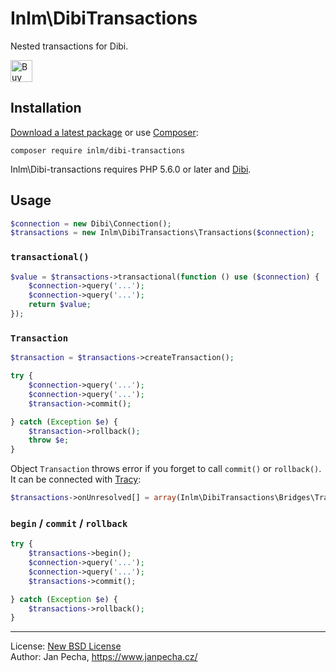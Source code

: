 
# Inlm\DibiTransactions

Nested transactions for Dibi.

<a href="https://www.paypal.me/janpecha/5eur"><img src="https://buymecoffee.intm.org/img/button-paypal-white.png" alt="Buy me a coffee" height="35"></a>


## Installation

[Download a latest package](https://github.com/inlm/dibi-transactions/releases) or use [Composer](http://getcomposer.org/):

```
composer require inlm/dibi-transactions
```

Inlm\Dibi-transactions requires PHP 5.6.0 or later and [Dibi](https://dibiphp.com).


## Usage

``` php
$connection = new Dibi\Connection();
$transactions = new Inlm\DibiTransactions\Transactions($connection);
```

### `transactional()`

``` php
$value = $transactions->transactional(function () use ($connection) {
	$connection->query('...');
	$connection->query('...');
	return $value;
});
```

### `Transaction`

``` php
$transaction = $transactions->createTransaction();

try {
	$connection->query('...');
	$connection->query('...');
	$transaction->commit();

} catch (Exception $e) {
	$transaction->rollback();
	throw $e;
}
```

Object `Transaction` throws error if you forget to call `commit()` or `rollback()`. It can be connected with [Tracy](https://tracy.nette.org/):

``` php
$transactions->onUnresolved[] = array(Inlm\DibiTransactions\Bridges\Tracy::class, 'logUnresolved');
```


### `begin` / `commit` / `rollback`

``` php
try {
	$transactions->begin();
	$connection->query('...');
	$connection->query('...');
	$transactions->commit();

} catch (Exception $e) {
	$transactions->rollback();
}
```

------------------------------

License: [New BSD License](license.md)
<br>Author: Jan Pecha, https://www.janpecha.cz/
